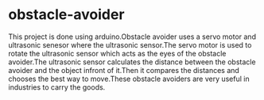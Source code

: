 # obstacle-avoider

This project is done using arduino.Obstacle avoider uses a servo motor and ultrasonic senesor where the ultrasonic sensor.The servo motor is used to rotate the ultrasonic sensor which acts as the eyes of the obstacle avoider.The ultrasonic sensor calculates the distance between the obstacle avoider and the object infront of it.Then it compares the distances and chooses the best way to move.These obstacle avoiders are very useful in industries to carry the goods.

